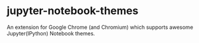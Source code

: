 # jupyter-notebook-themes
An extension for Google Chrome (and Chromium) which supports awesome Jupyter(IPython) Notebook themes.
